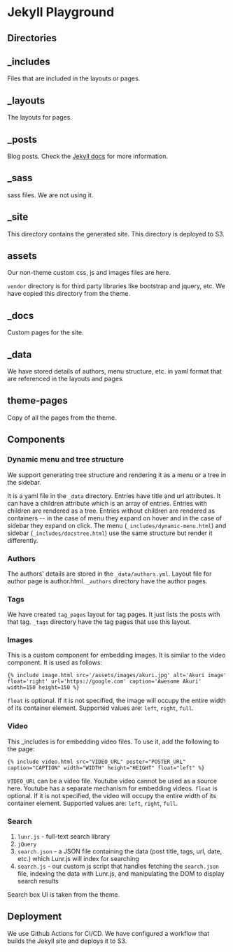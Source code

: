 # Jekyll Playground

## Directories

## _includes

Files that are included in the layouts or pages.

## _layouts

The layouts for pages.

## _posts

Blog posts. Check the [Jekyll docs](https://jekyllrb.com/docs/posts/) for more information.

## _sass

sass files. We are not using it.

## _site

This directory contains the generated site. This directory is deployed to S3.

## assets

Our non-theme custom css, js and images files are here. 

`vendor` directory is for third party libraries like bootstrap and jquery, etc. We have copied this directory from the theme.

## _docs

Custom pages for the site.

## _data

We have stored details of authors, menu structure, etc. in yaml format that are referenced in the layouts and pages. 

## theme-pages

Copy of all the pages from the theme.

## Components

### Dynamic menu and tree structure

We support generating tree structure and rendering it as a menu or a tree in the sidebar. 

It is a yaml file in the `_data` directory. Entries have title and url attributes. It can have a children attribute which is an array of entries. Entries with children are rendered as a tree. Entries without children are rendered as containers -- in the case of menu they expand on hover and in the case of sidebar they expand on click. The menu (`_includes/dynamic-menu.html`) and sidebar (`_includes/docstree.html`) use the same structure but render it differently.

### Authors

The authors' details are stored in the `_data/authors.yml`. Layout file for author page is author.html.  `_authors` directory have the author pages.

### Tags

We have created `tag_pages` layout for tag pages. It just lists the posts with that tag. `_tags` directory have the tag pages that use this layout.

### Images

This is a custom component for embedding images. It is similar to the video component. It is used as follows:

```
{% include image.html src='/assets/images/akuri.jpg' alt='Akuri image' float='right' url='https://google.com' caption='Awesome Akuri' width=150 height=150 %}
```

`float` is optional. If it is not specified, the image will occupy the entire width of its container element. Supported values are: `left`, `right`, `full`.

### Video

This _includes is for embedding video files. To use it, add the following to the page:

```
{% include video.html src="VIDEO_URL" poster="POSTER_URL" caption="CAPTION" width="WIDTH" height="HEIGHT" float="left" %}
```

`VIDEO_URL` can be a video file. Youtube video cannot be used as a source here. Youtube has a separate mechanism for embedding videos.
`float` is optional. If it is not specified, the video will occupy the entire width of its container element. Supported values are: `left`, `right`, `full`.



### Search

1. `lunr.js` - full-text search library 
2. `jQuery` 
3. `search.json` - a JSON file containing the data (post title, tags, url, date, etc.) which Lunr.js will index for searching
4. `search.js` - our custom js script that handles fetching the `search.json` file, indexing the data with Lunr.js, and manipulating the DOM to display search results

Search box UI is taken from the theme. 

## Deployment

We use Github Actions for CI/CD. We have configured a workflow that builds the Jekyll site and deploys it to S3.
